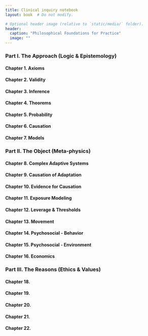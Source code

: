 ```yaml
---
title: Clinical inquiry notebook
layout: book  # Do not modify.

# Optional header image (relative to `static/media/` folder).
header:
  caption: "Philosophical Foundations for Practice"
  image: ""
---
```


### Part I. The Approach (Logic & Epistemology)

#### Chapter 1. Axioms
#### Chapter 2. Validity
#### Chapter 3. Inference
#### Chapter 4. Theorems
#### Chapter 5. Probability
#### Chapter 6. Causation
#### Chapter 7. Models

### Part II. The Object (Meta-physics)

#### Chapter 8. Complex Adaptive Systems 
#### Chapter 9. Causation of Adaptation 
#### Chapter 10. Evidence for Causation
#### Chapter 11. Exposure Modeling
#### Chapter 12. Leverage & Thresholds
#### Chapter 13. Movement
#### Chapter 14. Psychosocial - Behavior
#### Chapter 15. Psychosocial - Environment
#### Chapter 16. Economics

### Part III. The Reasons (Ethics & Values)

#### Chapter 18. 
#### Chapter 19. 
#### Chapter 20. 
#### Chapter 21. 
#### Chapter 22. 
